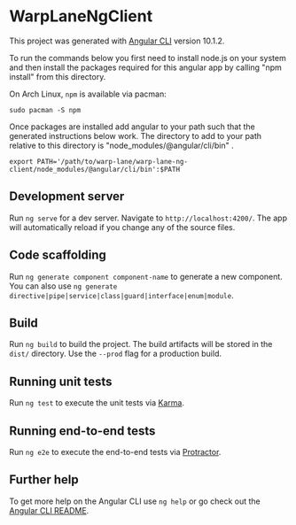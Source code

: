 # WarpLaneNgClient

This project was generated with [Angular CLI](https://github.com/angular/angular-cli) version 10.1.2.

To run the commands below you first need to install node.js on your system and then install the packages required for this angular app by calling "npm install" from this directory. 

On Arch Linux, `npm` is available via pacman:

`sudo pacman -S npm`

Once packages are installed add angular to your path such that the generated instructions below work. The directory to add to your path relative to this directory is "node_modules/@angular/cli/bin" .

`export PATH='/path/to/warp-lane/warp-lane-ng-client/node_modules/@angular/cli/bin':$PATH`

## Development server

Run `ng serve` for a dev server. Navigate to `http://localhost:4200/`. The app will automatically reload if you change any of the source files.

## Code scaffolding

Run `ng generate component component-name` to generate a new component. You can also use `ng generate directive|pipe|service|class|guard|interface|enum|module`.

## Build

Run `ng build` to build the project. The build artifacts will be stored in the `dist/` directory. Use the `--prod` flag for a production build.

## Running unit tests

Run `ng test` to execute the unit tests via [Karma](https://karma-runner.github.io).

## Running end-to-end tests

Run `ng e2e` to execute the end-to-end tests via [Protractor](http://www.protractortest.org/).

## Further help

To get more help on the Angular CLI use `ng help` or go check out the [Angular CLI README](https://github.com/angular/angular-cli/blob/master/README.md).

